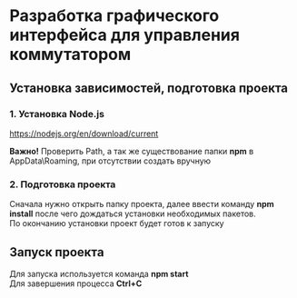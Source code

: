 # Разработка графического интерфейса для управления коммутатором
## Установка зависимостей, подготовка проекта
### 1. Установка Node.js
https://nodejs.org/en/download/current

**Важно!** Проверить Path, а так же существование папки **npm** в AppData\Roaming, при отсутствии создать вручную

### 2. Подготовка проекта
Сначала нужно открыть папку проекта, далее ввести команду **npm install** после чего дождаться установки необходимых пакетов. <br>По окончанию установки проект будет готов к запуску
## Запуск проекта

Для запуска используется команда **npm start**
<br>
Для завершения процесса **Ctrl+C**
